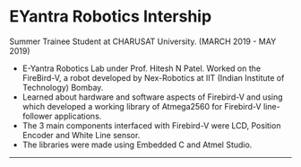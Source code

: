 # EYantra Robotics Intership
Summer Trainee Student at CHARUSAT University. (MARCH 2019 - MAY 2019)
- E-Yantra Robotics Lab under Prof. Hitesh N Patel. Worked on the FireBird-V, a robot developed by Nex-Robotics at IIT (Indian Institute of Technology) Bombay.
- Learned about hardware and software aspects of Firebird-V and using which developed a working library of Atmega2560 for Firebird-V line-follower applications.
- The 3 main components interfaced with Firebird-V were LCD, Position Encoder and White Line sensor.
- The libraries were made using Embedded C and Atmel Studio.

---


